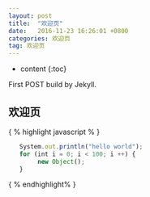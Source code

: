 ```yaml
---
layout: post
title:  "欢迎页"
date:   2016-11-23 16:26:01 +0800
categories: 欢迎页
tag: 欢迎页
---
```


* content
{:toc}


First POST build by Jekyll.


欢迎页
------------------------
{ % highlight javascript % }
```js
   System.out.println("hello world");
   for (int i = 0; i < 100; i ++) {
        new Object();
   }
```
{ % endhighlight% }


[jekyll]:      http://jekyllrb.com
[jekyll-gh]:   https://github.com/jekyll/jekyll
[jekyll-help]: https://github.com/jekyll/jekyll-help
